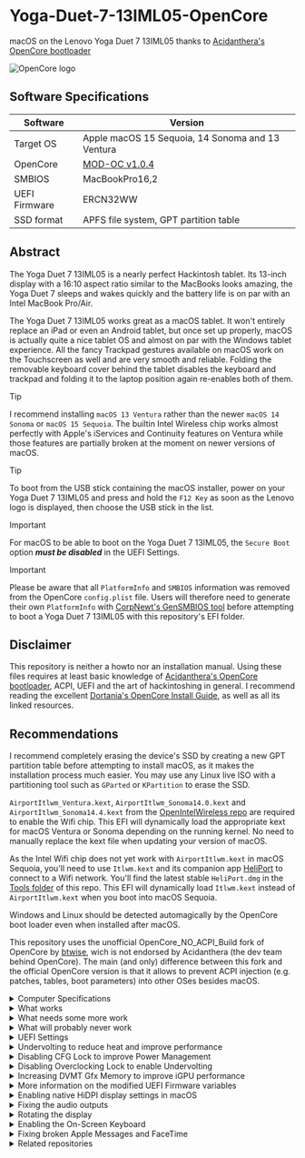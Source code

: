# Yoga-Duet-7-13IML05-OpenCore
 macOS on the Lenovo Yoga Duet 7 13IML05 thanks to [Acidanthera's OpenCore bootloader](https://github.com/acidanthera/OpenCorePkg) 

![OpenCore logo](https://github.com/acidanthera/OpenCorePkg/raw/master/Docs/Logos/OpenCore_with_text_Small.png)
  
## Software Specifications
| Software         | Version                            |
| ---------------- | ---------------------------------- |
| Target OS        | Apple macOS 15 Sequoia, 14 Sonoma and 13 Ventura |
| OpenCore         | [MOD-OC v1.0.4](https://github.com/wjz304/OpenCore_NO_ACPI_Build/releases/download/1.0.4_3889c5a/OpenCore-Mod-1.0.4-RELEASE.zip) |
| SMBIOS           | MacBookPro16,2 |
| UEFI Firmware    | ERCN32WW |
| SSD format       | APFS file system, GPT partition table |

## Abstract
The Yoga Duet 7 13IML05 is a nearly perfect Hackintosh tablet. Its 13-inch display with a 16:10 aspect ratio similar to the MacBooks looks amazing, the Yoga Duet 7 sleeps and wakes quickly and the battery life is on par with an Intel MacBook Pro/Air.

The Yoga Duet 7 13IML05 works great as a macOS tablet. It won't entirely replace an iPad or even an Android tablet, but once set up properly, macOS is actually quite a nice tablet OS and almost on par with the Windows tablet experience. All the fancy Trackpad gestures available on macOS work on the Touchscreen as well and are very smooth and reliable. Folding the removable keyboard cover behind the tablet disables the keyboard and trackpad and folding it to the laptop position again re-enables both of them.

> [!TIP]
> I recommend installing `macOS 13 Ventura` rather than the newer `macOS 14 Sonoma` or `macOS 15 Sequoia`. The builtin Intel Wireless chip works almost perfectly with Apple's iServices and Continuity features on Ventura while those features are partially broken at the moment on newer versions of macOS.

> [!TIP]
> To boot from the USB stick containing the macOS installer, power on your Yoga Duet 7 13IML05 and press and hold the `F12 Key` as soon as the Lenovo logo is displayed, then choose the USB stick in the list.

> [!IMPORTANT]
> For macOS to be able to boot on the Yoga Duet 7 13IML05, the `Secure Boot` option  _**must be disabled**_ in the UEFI Settings.

> [!IMPORTANT]
> Please be aware that all `PlatformInfo` and `SMBIOS` information was removed from the OpenCore `config.plist` file. Users will therefore need to generate their own `PlatformInfo` with [CorpNewt's GenSMBIOS tool](https://github.com/corpnewt/GenSMBIOS) before attempting to boot a Yoga Duet 7 13IML05 with this repository's EFI folder.

## Disclaimer
This repository is neither a howto nor an installation manual. Using these files requires at least basic knowledge of [Acidanthera's OpenCore bootloader](https://github.com/acidanthera/OpenCorePkg), ACPI, UEFI and the art of hackintoshing in general. I recommend reading the excellent [Dortania's OpenCore Install Guide](https://dortania.github.io/OpenCore-Install-Guide), as well as all its linked resources.

## Recommendations
I recommend completely erasing the device's SSD by creating a new GPT partition table before attempting to install macOS, as it makes the installation process much easier. You may use any Linux live ISO with a partitioning tool such as `GParted` or `KPartition` to erase the SSD.

`AirportItlwm_Ventura.kext`, `AirportItlwm_Sonoma14.0.kext` and `AirportItlwm_Sonoma14.4.kext` from the [OpenIntelWireless repo](https://github.com/OpenIntelWireless/itlwm) are required to enable the Wifi chip. This EFI will dynamically load the appropriate kext for macOS Ventura or Sonoma depending on the running kernel. No need to manually replace the kext file when updating your version of macOS. 

As the Intel Wifi chip does not yet work with `AirportItlwm.kext` in macOS Sequoia, you'll need to use `Itlwm.kext` and its companion app [HeliPort](https://github.com/OpenIntelWireless/HeliPort/releases) to connect to a Wifi network. You'll find the latest stable `HeliPort.dmg` in the [Tools folder](https://github.com/jlempen/Yoga-Duet-7-13IML05-OpenCore/blob/main/Tools/HeliPort_v1.5.dmg) of this repo. This EFI will dynamically load `Itlwm.kext` instead of `AirportItlwm.kext` when you boot into macOS Sequoia.

Windows and Linux should be detected automagically by the OpenCore boot loader even when installed after macOS.

This repository uses the unofficial OpenCore_NO_ACPI_Build fork of OpenCore by [btwise](https://gitee.com/btwise/OpenCore_NO_ACPI), wich is not endorsed by Acidanthera (the dev team behind OpenCore). The main (and only) difference between this fork and the official OpenCore version is that it allows to prevent ACPI injection (e.g. patches, tables, boot parameters) into other OSes besides macOS.

<details>
  <summary>Computer Specifications</summary>
  
## Computer Specifications
| Device           | Hardware                           |
| ---------------- | ---------------------------------- |
| CPU              | Intel Core i7-10510U (1.8 - 4.9 GHz, Comet Lake) |
| iGPU             | Intel UHD Graphics 620 |
| Audio            | Realtek ALC 287 |
| RAM              | 2x8 GB DDR4 2666 MHz |
| Wifi + Bluetooth | Wifi 6 AX201, Bluetooth 5.0 |
| Storage          | M.2 2242 Samsung PM981 NVMe PCIe 1 TB SSD (unsupported), replaced with a Kioxia BG4 NVMe PCIe 1 TB SSD |
| Left USB-C 3.2 Gen 1 ports | Support Data Transfer, Power Delivery 3.0 and DisplayPort 1.2 |
| Right USB-C 3.2 Gen 1 | Support Data Transfer & Always On |
| USB-A 3.0| |
| Cameras | 5 MPix front and rear cameras |
| Keyboard / Trackpad | |
| Display | 13 inch 16:10, 2160x1350 IPS 450 nits Multitouch |
| Battery | 41 Wh Li-Polymer |
| Accelerometers, gyroscopes, ambient light sensors | |
</details>

<details>
  <summary>What works</summary>
  
## What works
- [x] CPU power management
- [x] CPU SpeedStep
- [x] iGPU with full acceleration (`AAPL,ig-platform-id 0400A53E`, `device-id A53E0000`)
- [x] SSD drive
- [x] Sleep/hibernate and wake
- [x] USB-C ports with hotplug
- [x] WLAN
- [x] Bluetooth
- [x] Front and rear cameras
- [x] Internal stereo speakers (`VoodooHDA.kext` or `AppleALC.kext` with `alcid=11` and alc-verbs)
- [x] Headphones output
- [x] Power and volume keys on the tablet
- [x] Trackpad with native multi-touch gestures
- [x] Touchscreen
- [x] Battery percentage and cycle count
- [x] USB Type-C Power Delivery
</details>

<details>
  <summary>What needs some more work</summary>
  
## What needs some more work
- [ ] MicroSD Card Reader
- [ ] Accelerometers, gyroscope
</details>

<details>
  <summary>What will probably never work</summary>
  
## What will probably never work
- [ ] Internal Microphone
- [ ] IR Camera (Windows Hello)
</details>

<details>
  <summary>UEFI Settings</summary>
  
## UEFI Settings
To enter the UEFI Settings, power on your Yoga Duet 7 13IML05 and press and hold the `F2 Key` as soon as the Lenovo logo is displayed on the screen.

The `Secure Boot` setting ***must be disabled to boot macOS***.

All other settings may remain on their default values and won't prevent macOS from booting, but keep in mind that every disabled device saves power and increases the battery runtime. For example, as the fingerprint reader won't work in macOS, disabling the device in the UEFI Settings is recommended unless you plan on using another operating system on the device as well. 
</details>

<details>
  <summary>Undervolting to reduce heat and improve performance</summary>
  
## Undervolting to reduce heat and improve performance
The `VoltageShift.kext` undervolting tool is already included and enabled in this repository's `Kexts` folder. To be able to launch the `voltageshift` command line tool from anywhere, copy [VoltageShift from the Tools folder](https://github.com/jlempen/Yoga-Duet-7-13IML05-OpenCore/blob/main/Tools/VoltageShift-EFI.zip) to your `/usr/local/bin` folder by entering `sudo cp voltageshift /usr/local/bin/` in the macOS terminal after navigating to the folder where you downloaded and unzipped the `voltageshift` executable file.

Please refer to the instructions found in the [VoltageShift repository](https://github.com/sicreative/VoltageShift), as well as to the excellent howto found in [zearp's repository](https://github.com/zearp/Nucintosh#undervolting).

Once you have found an undervolting configuration that works well on your device, make it permanent by entering the following command in the terminal after navigating to the folder where you downloaded and unzipped the `VoltageShift-EFI.zip` file:
> sudo ./voltageshift buildlaunchd -120 -50 -80 0 0 0 1 28 18 0.002 60

The above undervolting values are only an example and shouldn't be used on your system.
</details>

<details>
  <summary>Disabling CFG Lock to improve Power Management</summary>
  
## Disabling CFG Lock to improve Power Management
1. Boot into OpenCore
2. Press Space to see the list of tools
3. Select `Disable CFG Lock`
4. Press enter
5. Restart

To verify this worked, press Space and select the `Check CFG Lock State` tool -- if it was successful, you'll see:

> This firmware has UNLOCKED MSR 0xE2 register!

Finally, edit `config.plist` and set `Kernel -> Quirks -> AppleCpuPmCfgLock` and `Kernel -> Quirks -> AppleXcpmCfgLock` to `false` and reboot.
</details>

<details>
  <summary>Disabling Overclocking Lock to enable Undervolting</summary>
  
## Disabling Overclocking Lock to enable Undervolting
1. Boot into OpenCore
2. Press Space to see the list of tools
3. Select `Disable Overclocking Lock`
4. Press enter
5. Restart
</details>

<details>
  <summary>Increasing DVMT Gfx Memory to improve iGPU performance</summary>
  
## Increasing DVMT Gfx Memory to improve iGPU performance
1. Boot into OpenCore
2. Press Space to see the list of tools
3. Select `Set DVMT to 64M`
4. Press enter
5. Then select `Set Total GFX Mem to MAX`
6. Press enter
7. Restart

Finally, edit `config.plist` and delete or comment out `framebuffer-fbmem` and `framebuffer-stolenmem` in `Device Properties -> Add -> PciRoot(0x0)/Pci(0x2,0x0)` and restart.
</details>

<details>
  <summary>More information on the modified UEFI Firmware variables</summary>
  
## More information on the modified UEFI Firmware variables 
| VarName | VarOffset | VarStore | From | To |
| ---------------- | -- | -- | --------- | --------- |
| CFG Lock | 0x3E | 0x3 (CpuSetup) | 0x1 (Enabled) | 0x0 (Disabled) |
| Overclocking Lock | 0xDA | 0x3 (CpuSetup) | 0x1 (Enabled) | 0x0 (Disabled) |
| VT-d | 0x10B | 0x2 (SaSetup) | 0x1 (Enabled) | 0x0 (Disabled) |
| DVMT Pre-Allocated | 0x107 | 0x2 (SaSetup) | 0x1 (32M) | 0x2 (64M) |
| DVMT Total Gfx Mem | 0x108 | 0x2 (SaSetup) | 0x2 (256M) | 0x3 (MAX) |

To revert all changes made to the UEFI Firmware variables to their default values, enable the corresponding entries in the `config.plist` file under `Misc` -> `Tools`, restart to the OpenCore menu, press space to see the list of tools and revert the changes by launching the option you wish to revert to its default value:
- `Enable CFG Lock`
- `Enable Overclocking Lock`
- `Set DVMT to default (32M)`
- `Set Total GFX Mem to default (256M)`

Repeat for every UEFI variable you wish to revert to its default value.

***Please be aware that you need to revert any changes made to your `config.plist` file before reverting the UEFI variables to their default values, or macOS won't boot anymore!***
</details>

<details>
  <summary>Enabling native HiDPI display settings in macOS</summary>
  
## Enabling native HiDPI display settings in macOS
On the installed macOS system, the default display resolution is already "Retina", as the native 3000x2000 resolution is scaled down to 1500x1000. To enable a few more native HiDPI settings in the Display Preferences of macOS, download and run the [one-key-hidpi](https://github.com/jlempen/one-key-hidpi) script and select the option `(6) 3000x2000 Display`.
I also recommend downloading and installing [BetterDisplay](https://github.com/waydabber/BetterDisplay) to change and manage the display resolutions on the Yoga Duet 7 13IML05.
</details>

<details>
  <summary>Fixing the audio outputs</summary>

## Fixing the audio outputs
### AppleALC
Using Acidanthera's [AppleALC.kext](https://github.com/acidanthera/AppleALC) to enable the internal speakers and headphones outputs is a nightmare on the Yoga Duet 7. I managed to get it mostly working by sending specific alc-verbs to the ALC287 (alcid=11) codec, but the power amp for the speakers enters some kind of low power state when running on battery after about 20 seconds. It is possible to wake up the amp by sending the same alc-verbs to the codec every 20 seconds, which is ridiculous. The amp doesn't enter low power mode when the laptop is running on the power adapter, though. Moreover, I haven't been able to make the outputs stereo. As I've spent way too much time trying to make this work, I'm giving up on AppleALC on the Yoga Duet 7.

### VoodooHDA
[VoodooHDA](https://github.com/CloverHackyColor/VoodooHDA) is way easier to set up and works just fine. 

Simply download, unzip and run my [VoodooHDA installer](https://github.com/jlempen/Yoga-Duet-7-13IML05-OpenCore/blob/main/Sound%20Fix/VoodooHDA.zip). The installer will first ask for your password, then macOS will popup a notification asking you to allow the installation of a new kernel extension in the `Privacy & Security` pane of the `System Settings`. Then macOS will tell you it needs to reboot to enable the kernel extension. Agree to everything, reboot and you're done! 

If for whatever reason you wish to uninstall the `VoodooHDA` driver, run the installer again, select "Uninstall", then reboot.

As VoodooHDA will not switch automatically between the internal speakers and the headphones jack, you'll have to switch the output manually in the `Sound` pane of the `System Settings` or in the `Audio MIDI Setup` utility.

I wrote a small launch daemon which will take care of that automatically on boot by running [Devon Weller's AudioSwitcher utility](https://github.com/deweller/switchaudio-osx). Simply download, unzip and run my [AudioSwitcher installer](https://github.com/jlempen/Yoga-Duet-7-13IML05-OpenCore/blob/main/Sound%20Fix/AudioSwitcher.zip). Reboot and you're done!

If for whatever reason you wish to uninstall the `AudioSwitcher` utility, run the installer again, select "Uninstall", then reboot.
</details>

<details>
  <summary>Rotating the display</summary>
  
## Rotating the display
### Rotating the display with the Display Rotation Menu widget
[Display Rotation Menu](https://www.magesw.com/displayrotation/) by Mage Software is a free app designed to quickly rotate the display between Landscape, Portrait, Landscape Flipped or Portrait Flipped right from a menu bar widget. There's also a handy keyboard shortcut to rotate the display back to Landscape: `CTRL-OPTION-COMMAND-0` (as in "zero").

<img width="282" alt="Display Rotation Menu" src="https://github.com/user-attachments/assets/ac058eda-6a75-4979-9f3c-907a8837f07f">

The first time you rotate the display to a portrait orientation, the resolution is set to 1280x1920, which is way too small for the SGO2's display. You'll need to head over to the `Displays` tab in the `System Settings` and set the only other available resolution, 640x960, which is quite perfect on our Surface Go 2 in portrait orientation.

However, once the display is in portrait orientation, it is very likely that the menu bar will not be able to show the Display Rotation Menu widget anymore because there's not enough space to display every widget in the narrow portrait-mode menu bar. To fix this, hold down the `Command` key while dragging the Display Rotation Menu widget next to the macOS `Control Center` widget. If there is still not enough space to show the widget, you could also change the size of the clock by disabling the `Show date` and/or `Show the day of the week` items or even change the style of the clock to `Analog` in the `Clock Options` of macOS.

[Download Mage Software's Display Rotation Menu v1.5](https://www.magesw.com/displayrotation/DisplayRotationMenu_1.5.zip)

### Rotating the display with BetterTouchTool
[BetterTouchTool](https://folivora.ai/) by folivora.ai is a great, feature packed app that allows you to customize various input devices on your Mac.

With BetterTouchTool, you could define customised Trackpad/Touchscreen gestures to rotate your Surface Go 2's display. 

You could for instance assign a Four-Finger Double-Tap gesture to the Display Rotation Menu widget's keyboard shortcut `CTRL-OPTION-COMMAND-0` (as in "zero") to switch back to landscape orientation. 

Or you could use BetterTouchTool together with jakehilborn's [displayplacer command line tool](https://github.com/jakehilborn/displayplacer) to define Rotate Left and Rotate Right gestures which would execute Async, non blocking Terminal Commands such as `/usr/local/bin/displayplacer degree:0` for landscape orientation and `/usr/local/bin/displayplacer degree:90` for portrait orientation.

[Download BetterTouchTool](https://folivora.ai/releases/BetterTouchTool.zip) by folivora.ai

[Download displayplacer](https://github.com/jakehilborn/displayplacer/releases/tag/v1.4.0) by jakehilborn
</details>

<details>
  <summary>Enabling the On-Screen Keyboard</summary>
  
## Enabling the On-Screen Keyboard
macOS has a very nice On-Screen Keyboard readily available in the Accessibility Settings. To enable it, navigate to `System Settings -> Accessibility -> Accessibility Keyboard -> Enable`. When you minimize the keyboard, it shrinks down to a small button that can be dragged to a convenient location in a corner of the screen. There are plenty of options to configure the keyboard to your liking.

### Enabling the On-Screen Keyboard on the Lock Screen
Navigate to `System Settings -> Lock Screen -> Accessibility Options -> Accessibility Keyboard -> Enable` to enable the On-Screen Keyboard on the Lock Screen.

### Showing/hiding the On-Screen Keyboard with touchscreen gestures
The most convenient way to show/hide the On-Screen Keyboard when using the Surface Go 2 as a tablet is with a touchscreen gesture. Here's how to set this up: navigate to `System Settings -> Accessibility -> Shortcuts` and uncheck every option but `Accessibility Keyboard`. This enables the keyboard shortcut `OPTION-COMMAND-F5` to show/hide the On-Screen Keyboard. Now use [BetterTouchTool](https://folivora.ai/) to assign this keyboard shortcut to a Trackpad/Touchscreen gesture. 
</details>

<details>
  <summary>Fixing broken Apple Messages and FaceTime</summary>
  
## Fixing broken Apple Messages and FaceTime
To fix issues with Apple Messages and FaceTime related to the [Intel Wireless driver](https://github.com/OpenIntelWireless/itlwm) on macOS Sonoma and Sequoia, disable all `AirportItlwm-***.kext` entries under `Kernel -> Add` in your `config.plist` file and use the [itlwm_v2.3.0_stable.kext.zip](https://github.com/OpenIntelWireless/itlwm/releases/download/v2.3.0/itlwm_v2.3.0_stable.kext.zip) and its companion app [HeliPort](https://github.com/OpenIntelWireless/HeliPort/releases/download/v1.5.0/HeliPort.dmg) instead.
The latest version 2.3.0 of `itlwm.kext` is already included in the Kext folder and `config.plist` file.

In addition to the above, to enable `itlwm.kext` under macOS Ventura and macOS Sonoma, you need to delete any text (i.e. `24.0.0` and `24.99.99` respectively) in the `MinKernel` and `MaxKernel` fields under `Kernel -> Add -> itlwm.kext` in your `config.plist` file.
</details>

<details>
  <summary>Related repositories</summary>
  
## Related repositories
* https://github.com/jlempen/Yoga-Duet-7-13IML05-OpenCore
</details>
